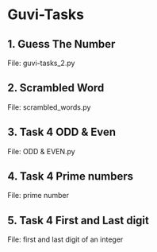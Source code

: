 # Guvi-Tasks

## 1. Guess The Number

File: guvi-tasks_2.py

## 2. Scrambled Word

File: scrambled_words.py

## 3. Task 4 ODD & Even
File: ODD & EVEN.py

## 4. Task 4 Prime numbers
File: prime number

## 5. Task 4 First and Last digit
File: first and last digit of an integer

